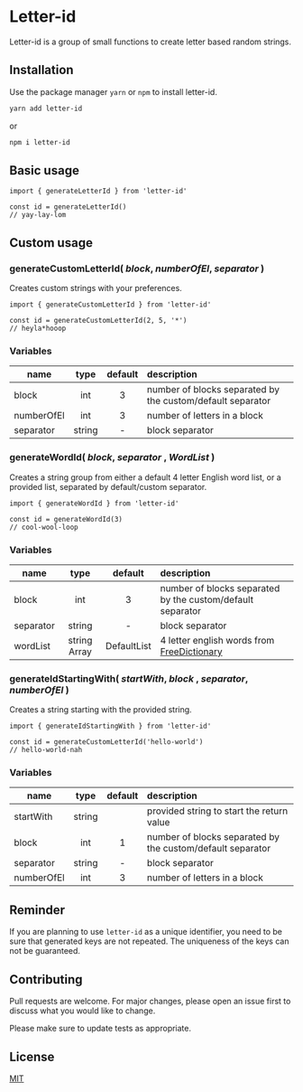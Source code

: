 # Letter-id

Letter-id is a group of small functions to create letter based random strings.

## Installation

Use the package manager `yarn` or `npm` to install letter-id.

```bash
yarn add letter-id
```

or

```bash
npm i letter-id
```

## Basic usage

```
import { generateLetterId } from 'letter-id'

const id = generateLetterId()
// yay-lay-lom
```

## Custom usage

### generateCustomLetterId( _block_, _numberOfEl_, _separator_ )

Creates custom strings with your preferences.

```
import { generateCustomLetterId } from 'letter-id'

const id = generateCustomLetterId(2, 5, '*')
// heyla*hooop
```

### Variables

| name       |  type  |  default | description|
|------------|:------:|:---------:|:-----------|
| block      | int    |     3    | number of blocks separated by the custom/default separator |
| numberOfEl | int    |     3    | number of letters in a block                               |
| separator  | string |     -    | block separator |



### generateWordId( _block_, _separator_ , _WordList_ )

Creates a string group from either a default 4 letter English word list, or a provided list, separated by default/custom separator.
```
import { generateWordId } from 'letter-id'

const id = generateWordId(3)
// cool-wool-loop
```

### Variables

| name       |  type       |  default   | description|
|------------|:-----------:|:----------:|:-----------|
| block      | int         |     3      | number of blocks separated by the custom/default separator |
| separator  | string      |     -      | block separator |
| wordList   | string Array| DefaultList| 4 letter english words from [FreeDictionary](https://www.thefreedictionary.com/4-letter-words.htm)                             |

### generateIdStartingWith( _startWith_, _block_ , _separator_, _numberOfEl_ )

Creates a string starting with the provided string.

```
import { generateIdStartingWith } from 'letter-id'

const id = generateCustomLetterId('hello-world')
// hello-world-nah
```

### Variables

| name       |  type       |  default   | description|
|------------|:-----------:|:----------:|:-----------|
| startWith  | string      |            | provided string to start the return value |
| block      | int         |     1      | number of blocks separated by the custom/default separator |
| separator  | string      |     -      | block separator |
| numberOfEl | int         |     3      | number of letters in a block                               |


## Reminder

If you are planning to use `letter-id` as a unique identifier, you need to be sure that generated keys are not repeated. The uniqueness of the keys can not be guaranteed.

## Contributing
Pull requests are welcome. For major changes, please open an issue first to discuss what you would like to change.

Please make sure to update tests as appropriate.

## License
[MIT](https://choosealicense.com/licenses/mit/)
